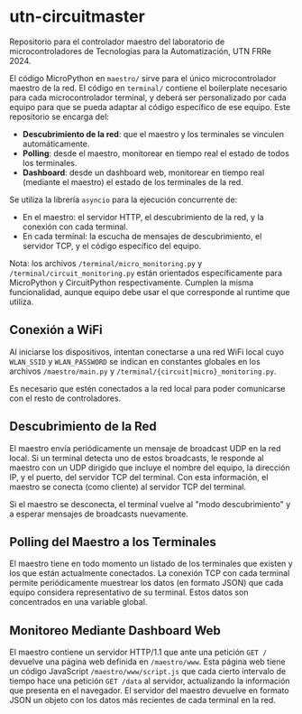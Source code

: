 # utn-circuitmaster

Repositorio para el controlador maestro del laboratorio de microcontroladores de Tecnologías para la Automatización, UTN FRRe 2024.

El código MicroPython en `maestro/` sirve para el único microcontrolador maestro de la red. El código en `terminal/` contiene el boilerplate necesario para cada microcontrolador terminal, y deberá ser personalizado por cada equipo para que se pueda adaptar al código específico de ese equipo. Este repositorio se encarga del:

- **Descubrimiento de la red**: que el maestro y los terminales se vinculen automáticamente.
- **Polling**: desde el maestro, monitorear en tiempo real el estado de todos los terminales.
- **Dashboard**: desde un dashboard web, monitorear en tiempo real (mediante el maestro) el estado de los terminales de la red.

Se utiliza la librería `asyncio` para la ejecución concurrente de:

- En el maestro: el servidor HTTP, el descubrimiento de la red, y la conexión con cada terminal.
- En cada terminal: la escucha de mensajes de descubrimiento, el servidor TCP, y el código específico del equipo.

Nota: los archivos `/terminal/micro_monitoring.py` y `/terminal/circuit_monitoring.py` están orientados específicamente para MicroPython y CircuitPython respectivamente. Cumplen la misma funcionalidad, aunque equipo debe usar el que corresponde al runtime que utiliza.

## Conexión a WiFi

Al iniciarse los dispositivos, intentan conectarse a una red WiFi local cuyo `WLAN_SSID` y `WLAN_PASSWORD` se indican en constantes globales en los archivos `/maestro/main.py` y `/terminal/{circuit|micro}_monitoring.py`.

Es necesario que estén conectados a la red local para poder comunicarse con el resto de controladores.

## Descubrimiento de la Red

El maestro envía periódicamente un mensaje de broadcast UDP en la red local. Si un terminal detecta uno de estos broadcasts, le responde al maestro con un UDP dirigido que incluye el nombre del equipo, la dirección IP, y el puerto, del servidor TCP del terminal. Con esta información, el maestro se conecta (como cliente) al servidor TCP del terminal.

Si el maestro se desconecta, el terminal vuelve al "modo descubrimiento" y a esperar mensajes de broadcasts nuevamente.

## Polling del Maestro a los Terminales

El maestro tiene en todo momento un listado de los terminales que existen y los que están actualmente conectados. La conexión TCP con cada terminal permite periódicamente muestrear los datos (en formato JSON) que cada equipo considera representativo de su terminal. Estos datos son concentrados en una variable global.

## Monitoreo Mediante Dashboard Web

El maestro contiene un servidor HTTP/1.1 que ante una petición `GET /` devuelve una página web definida en `/maestro/www`. Esta página web tiene un código JavaScript `/maestro/www/script.js` que cada cierto intervalo de tiempo hace una petición `GET /data` al servidor, actualizando la información que presenta en el navegador. El servidor del maestro devuelve en formato JSON un objeto con los datos más recientes de cada terminal en la red.
